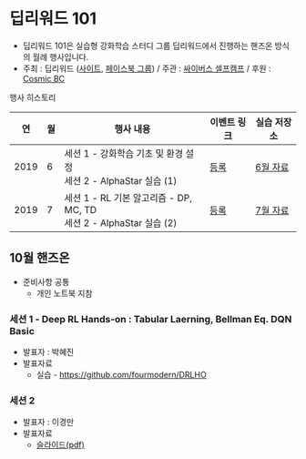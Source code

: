 # 딥리워드 101

* 딥리워드 101은 실습형 강화학습 스터디 그룹 딥리워드에서 진행하는 핸즈온 방식의 월례 행사입니다.
* 주최 : 딥리워드 ([사이트](https://deepreward.github.io/), [페이스북 그룹](https://www.facebook.com/groups/DeepReward/)) / 주관 : [싸이버스 셀프캠프](https://www.facebook.com/selfcamp/) / 후원 : [Cosmic BC](https://web.facebook.com/official.CosmicBC/)

행사 히스토리 

| 연  | 월  | 행사 내용 | 이벤트 링크 | 실습 저장소 
| ------------- | ------------- | ------------- | ------------- | ------------- |
|2019| 6  | 세션 1 - 강화학습 기초 및 환경 설정 <br> 세션 2 - AlphaStar 실습 (1)  | [등록](https://festa.io/events/341)  | [6월 자료](2019/06/) |
|2019| 7  | 세션 1 - RL 기본 알고리즘 - DP, MC, TD <br> 세션 2 - AlphaStar 실습 (2)  | [등록](https://festa.io/events/383)  | [7월 자료](2019/07/) |


## 10월 핸즈온 

* 준비사항 공통 
  * 개인 노트북 지참
  
### 세션 1 - Deep RL Hands-on : Tabular Laerning, Bellman Eq. DQN Basic  
  * 발표자 : 박혜진 
  * 발표자료 
    * 실습 - https://github.com/fourmodern/DRLHO

### 세션 2  
  * 발표자 : 이경만
  * 발표자료 
    * [슬라이드(pdf)](/2019/10/resrc/Unity-ML-Agent-Quick-Guide.pdf)
